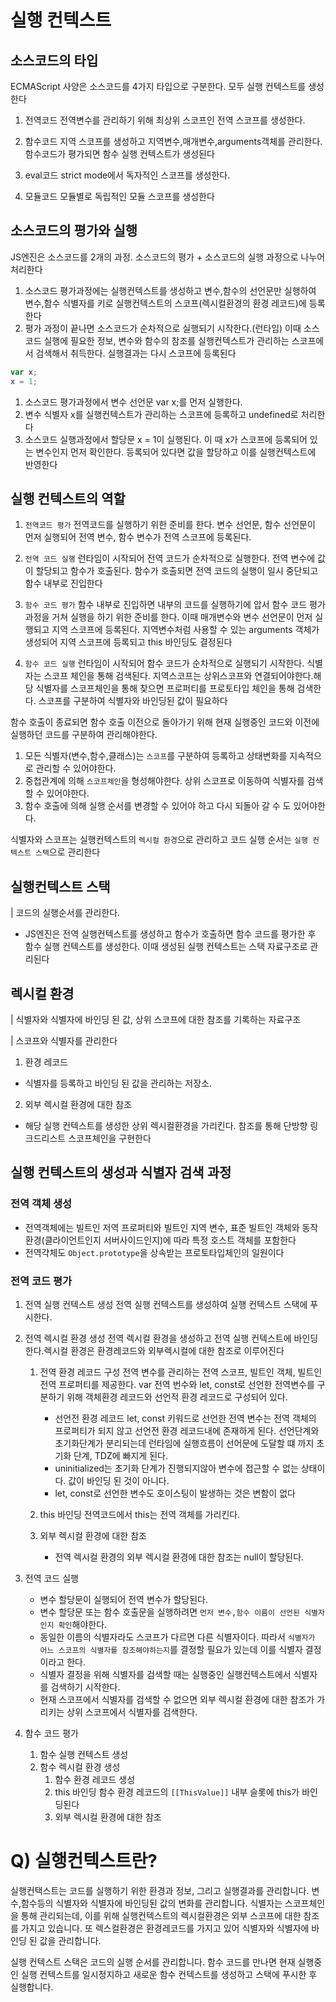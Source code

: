 # 실행 컨텍스트

## 소스코드의 타입

ECMAScript 사양은 소스코드를 4가지 타입으로 구분한다. 모두 실행 컨텍스트를 생성한다

1. 전역코드
   전역변수를 관리하기 위해 최상위 스코프인 전역 스코프를 생성한다.
2. 함수코드
   지역 스코프를 생성하고 지역변수,매개변수,arguments객체를 관리한다. 함수코드가 평가되면 함수 실행 컨텍스트가 생성된다

3. eval코드
   strict mode에서 독자적인 스코프를 생성한다.
4. 모듈코드
   모듈별로 독립적인 모듈 스코프를 생성한다

## 소스코드의 평가와 실행

JS엔진은 소스코드를 2개의 과정. 소스코드의 평가 + 소스코드의 실행 과정으로 나누어 처리한다

1. 소스코드 평가과정에는 실행컨텍스트를 생성하고 변수,함수의 선언문만 실행하여 변수,함수 식별자를 키로 실행컨텍스트의 스코프(렉시컬환경의 환경 레코드)에 등록한다
2. 평가 과정이 끝나면 소스코드가 순차적으로 실행되기 시작한다.(런타임) 이때 소스코드 실행에 필요한 정보, 변수와 함수의 참조를 실행컨텍스트가 관리하는 스코프에서 검색해서 취득한다. 실행결과는 다시 스코프에 등록된다

```js
var x;
x = 1;
```

1. 소스코드 평가과정에서 변수 선언문 var x;를 먼저 실행한다.
2. 변수 식별자 x를 실행컨텍스트가 관리하는 스코프에 등록하고 undefined로 처리한다
3. 소스코드 실행과정에서 할당문 x = 1이 실행된다. 이 때 x가 스코프에 등록되어 있는 변수인지 먼저 확인한다. 등록되어 있다면 값을 할당하고 이를 실행컨텍스트에 반영한다

## 실행 컨텍스트의 역할

1. `전역코드 평가`
   전역코드를 실행하기 위한 준비를 한다. 변수 선언문, 함수 선언문이 먼저 실행되어 전역 변수, 함수 변수가 전역 스코프에 등록된다.

2. `전역 코드 실행`
   런타임이 시작되어 전역 코드가 순차적으로 실행한다. 전역 변수에 값이 할당되고 함수가 호출된다. 함수가 호출되면 전역 코드의 실행이 일시 중단되고 함수 내부로 진입한다
3. `함수 코드 평가`
   함수 내부로 진입하면 내부의 코드를 실행하기에 압서 함수 코드 평가 과정을 거쳐 실행을 하기 위한 준비를 한다. 이때 매개변수와 변수 선언문이 먼저 실행되고 지역 스코프에 등록된다. 지역변수처럼 사용할 수 있는 arguments 객체가 생성되어 지역 스코프에 등록되고 this 바인딩도 결정된다
4. `함수 코드 실행`
   런타임이 시작되어 함수 코드가 순차적으로 실행되기 시작한다. 식별자는 스코프 체인을 통해 검색된다. 지역스코프는 상위스코프와 연결되어야한다.해당 식별자를 스코프체인을 통해 찾으면 프로퍼티를 프로토타입 체인을 통해 검색한다. 스코프를 구분하여 식별자와 바인딩된 값이 필요하다

함수 호출이 종료되면 함수 호출 이전으로 돌아가기 위해 현재 실행중인 코드와 이전에 실행하던 코드를 구분하여 관리해야한다.

1. 모든 식별자(변수,함수,클래스)는 `스코프`를 구분하여 등록하고 상태변화를 지속적으로 관리할 수 있어야한다.
2. 중첩관계에 의해 `스코프체인`을 형성해야한다. 상위 스코프로 이동하여 식별자를 검색할 수 있어야한다.
3. 함수 호출에 의해 실행 순서를 변경할 수 있어야 하고 다시 되돌아 갈 수 도 있어야한다.

식별자와 스코프는 실행컨텍스트의 `렉시컬 환경`으로 관리하고 코드 실행 순서는 `실행 컨텍스트 스택`으로 관리한다

## 실행컨텍스트 스택

| 코드의 실행순서를 관리한다.

- JS엔진은 전역 실행컨텍스트를 생성하고 함수가 호출하면 함수 코드를 평가한 후 함수 실행 컨텍스트를 생성한다. 이때 생성된 실행 컨텍스트는 스택 자료구조로 관리된다

## 렉시컬 환경

| 식별자와 식별자에 바인딩 된 값, 상위 스코프에 대한 참조를 기록하는 자료구조

| 스코프와 식별자를 관리한다

1. 환경 레코드

- 식별자를 등록하고 바인딩 된 값을 관리하는 저장소.

2. 외부 렉시컬 환경에 대한 참조

- 해당 실행 컨텍스트를 생성한 상위 렉시컬환경을 가리킨다. 참조를 통해 단방향 링크드리스트 스코프체인을 구현한다

## 실행 컨텍스트의 생성과 식별자 검색 과정

### 전역 객체 생성

- 전역객체에는 빌트인 저역 프로퍼티와 빌트인 지역 변수, 표준 빌트인 객체와 동작환경(클라이언트인지 서버사이드인지)에 따라 특정 호스트 객체를 포함한다
- 전역갹체도 `Object.prototype`을 상속받는 프로토타입체인의 일원이다

### 전역 코드 평가

1. 전역 실행 컨텍스트 생성
   전역 실행 컨텍스트를 생성하여 실행 컨텍스트 스택에 푸시한다.
2. 전역 렉시컬 환경 생성
   전역 렉시컬 환경을 생성하고 전역 실행 컨텍스트에 바인딩한다.렉시컬 환경은 환경레코드와 외부렉시컬에 대한 참조로 이루어진다

   1. 전역 환경 레코드 구성
      전역 변수를 관리하는 전역 스코프, 빌트인 객체, 빌트인 전역 프로퍼티를 제공한다. var 전역 번수와 let, const로 선언한 전역변수를 구분하기 위해 객체환경 레코드와 선언적 환경 레코드로 구성되어 있다.

      - 선언전 환경 레코드
        let, const 키워드로 선언한 전역 변수는 전역 객체의 프로퍼티가 되지 않고 선언전 환경 레코드내에 존재하게 된다. 선언단계와 초기화단계가 분리되는데 런타임에 실행흐름이 선어문에 도달할 떄 까지 초기화 단계, TDZ에 빠지게 된다.
      - uninitialized는 초기화 단계가 진행되지않아 변수에 접근할 수 없는 상태이다. 값이 바인딩 된 것이 아니다.
      - let, const로 선언한 변수도 호이스팅이 발생하는 것은 변함이 없다

   2. this 바인딩
      전역코드에서 this는 전역 객체를 가리킨다.
   3. 외부 렉시컬 환경에 대한 참조
      - 전역 렉시컬 환경의 외부 렉시컬 환경에 대한 참조는 null이 할당된다.

3. 전역 코드 실행

   - 변수 할당문이 실행되어 전역 변수가 할당된다.
   - 변수 할당문 또는 함수 호출문을 실행하려면 `먼저 변수,함수 이름이 선언된 식별자인지 확인`해야한다.
   - 동일한 이름의 식별자라도 스코프가 다르면 다른 식별자이다. 따라서 `식별자가 어느 스코프의 식별자를 참조해야하는지`를 결정할 필요가 있는데 이를 식별자 결정이라고 한다.
   - 식별자 결정을 위해 식별자를 검색할 때는 실행중인 실행컨텍스트에서 식별자를 검색하기 시작한다.
   - 현재 스코프에서 식별자를 검색할 수 없으면 외부 렉시컬 환경에 대한 참조가 가리키는 상위 스코프에서 식별자를 검색한다.

4. 함수 코드 평가
   1. 함수 실행 컨텍스트 생성
   2. 함수 렉시컬 환경 생성
      1. 함수 환경 레코드 생성
      2. this 바인딩
         함수 환경 레코드의 `[[ThisValue]]` 내부 슬롯에 this가 바인딩된다
      3. 외부 렉시컬 환경에 대한 참조

# Q) 실행컨텍스트란?

실행컨택스트는 코드를 실행하기 위한 환경과 정보, 그리고 실행결과를 관리합니다. 변수,함수등의 식별자와 식별자에 바인딩된 값의 변화를 관리합니다.
식별자는 스코프체인을 통해 관리되는데, 이를 위해 실행컨텍스트의 렉시컬환경은 외부 스코프에 대한 참조를 가지고 있습니다. 또 렉스컬환경은 환경레코드를 가지고 있어 식별자와 식별자에 바인딩 된 값을 관리합니다.

실행 컨텍스트 스택은 코드의 실행 순서를 관리합니다. 함수 코드를 만나면 현재 실행중인 실행 컨텍스트를 일시정지하고 새로운 함수 컨텍스트를 생성하고 스택에 푸시한 후 실행합니다.
